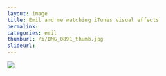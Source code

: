 ```yaml
---
layout: image
title: Emil and me watching iTunes visual effects
permalink: 
categories: emil
thumburl: /i/IMG_0891_thumb.jpg
slideurl: 
---
```


![]({{site.url}}/i/IMG_0891_thumb.jpg)
